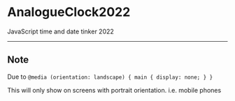 # AnalogueClock2022

JavaScript time and date tinker 2022

---

## Note

Due to
`@media (orientation: landscape) {
  main {
    display: none;
  }
}`

This will only show on screens with portrait orientation.
i.e. mobile phones

